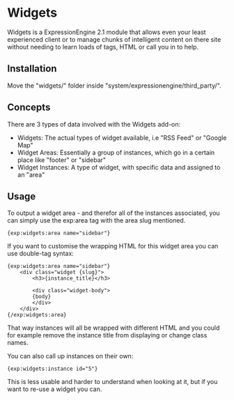 # Widgets

Widgets is a ExpressionEngine 2.1 module that allows even your least experienced client or to manage chunks of intelligent content on there site without needing to learn loads of tags, HTML or call you in to help.

## Installation

Move the "widgets/" folder inside "system/expressionengine/third_party/".

## Concepts

There are 3 types of data involved with the Widgets add-on:

* Widgets: The actual types of widget available, i.e "RSS Feed" or "Google Map"
* Widget Areas: Essentially a group of instances, which go in a certain place like "footer" or "sidebar"
* Widget Instances: A type of widget, with specific data and assigned to an "area"

## Usage

To output a widget area - and therefor all of the instances associated, you can simply use the exp:area tag with the area slug mentioned.

	{exp:widgets:area name="sidebar"}

If you want to customise the wrapping HTML for this widget area you can use double-tag syntax:

	{exp:widgets:area name="sidebar"}
		<div class="widget {slug}">
			<h3>{instance_title}</h3>

			<div class="widget-body">
			{body}
			</div>
		</div>
	{/exp:widgets:area}

That way instances will all be wrapped with different HTML and you could for example remove the instance title from displaying or change class
names.

You can also call up instances on their own:

	{exp:widgets:instance id="5"}

This is less usable and harder to understand when looking at it, but if you want to re-use a widget you can.
